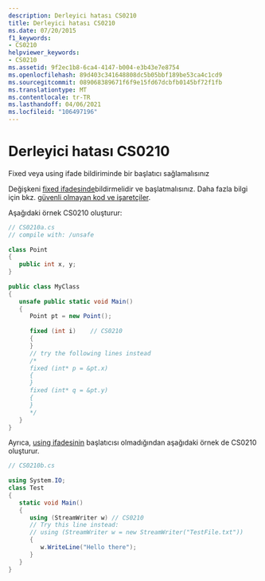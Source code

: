 ```yaml
---
description: Derleyici hatası CS0210
title: Derleyici hatası CS0210
ms.date: 07/20/2015
f1_keywords:
- CS0210
helpviewer_keywords:
- CS0210
ms.assetid: 9f2ec1b8-6ca4-4147-b004-e3b43e7e8754
ms.openlocfilehash: 89d403c341648808dc5b05bbf189be53ca4c1cd9
ms.sourcegitcommit: 089068389671f6f9e15fd67dcbfb0145bf72f1fb
ms.translationtype: MT
ms.contentlocale: tr-TR
ms.lasthandoff: 04/06/2021
ms.locfileid: "106497196"
---
```

# <a name="compiler-error-cs0210"></a>Derleyici hatası CS0210

Fixed veya using ifade bildiriminde bir başlatıcı sağlamalısınız  
  
 Değişkeni [fixed ifadesinde](../language-reference/keywords/fixed-statement.md)bildirmelidir ve başlatmalısınız. Daha fazla bilgi için bkz. [güvenli olmayan kod ve işaretçiler](../language-reference/unsafe-code.md).  
  
 Aşağıdaki örnek CS0210 oluşturur:  
  
```csharp  
// CS0210a.cs  
// compile with: /unsafe  
  
class Point  
{  
   public int x, y;  
}  
  
public class MyClass  
{  
   unsafe public static void Main()  
   {  
      Point pt = new Point();  
  
      fixed (int i)    // CS0210  
      {  
      }  
      // try the following lines instead  
      /*  
      fixed (int* p = &pt.x)  
      {  
      }  
      fixed (int* q = &pt.y)  
      {  
      }  
      */  
   }  
}  
```  
  
 Ayrıca, [using ifadesinin](../language-reference/keywords/using-statement.md) başlatıcısı olmadığından aşağıdaki örnek de CS0210 oluşturur.  
  
```csharp  
// CS0210b.cs  
  
using System.IO;  
class Test
{  
   static void Main()
   {  
      using (StreamWriter w) // CS0210  
      // Try this line instead:  
      // using (StreamWriter w = new StreamWriter("TestFile.txt"))
      {  
         w.WriteLine("Hello there");  
      }  
   }  
}  
```
